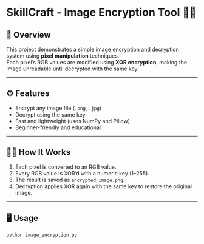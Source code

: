 # SkillCraft - Image Encryption Tool 🧠🔐

## 📌 Overview
This project demonstrates a simple image encryption and decryption system using **pixel manipulation** techniques.  
Each pixel’s RGB values are modified using **XOR encryption**, making the image unreadable until decrypted with the same key.

---

## ⚙️ Features
- Encrypt any image file (`.png`, `.jpg`)
- Decrypt using the same key
- Fast and lightweight (uses NumPy and Pillow)
- Beginner-friendly and educational

---

## 🧑‍💻 How It Works
1. Each pixel is converted to an RGB value.
2. Every RGB value is XOR’d with a numeric key (1–255).
3. The result is saved as `encrypted_image.png`.
4. Decryption applies XOR again with the same key to restore the original image.

---

## 🖥️ Usage
```bash
python image_encryption.py
